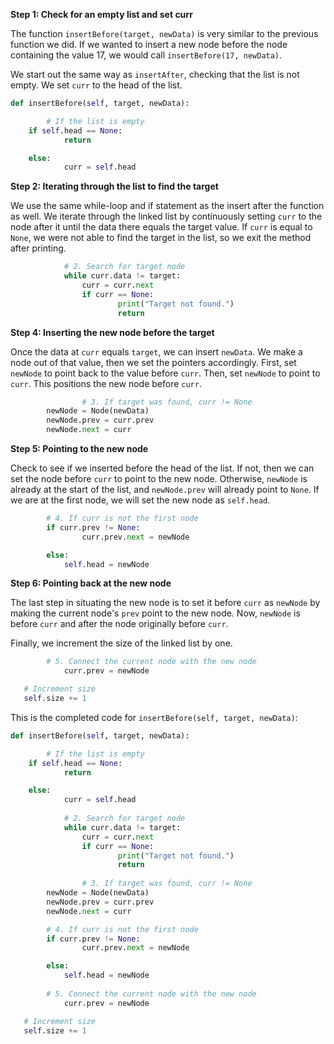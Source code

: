 <!--title={Inserting Items Before another Item - Explain}--> 

<!--badges={Algorithms:4,Python:2}-->

<!--concepts={Inserting Into a Linked List}-->

**Step 1: Check for an empty list and set curr**

The function `insertBefore(target, newData)` is very similar to the previous function we did. If we wanted to insert a new node before the node containing the value 17, we would call `insertBefore(17, newData)`.

We start out the same way as `insertAfter`, checking that the list is not empty. We set `curr` to the head of the list. 

```python
def insertBefore(self, target, newData):

		# If the list is empty
  	if self.head == None:
    		return

  	else:
    		curr = self.head
```

**Step 2: Iterating through the list to find the target**

We use the same while-loop and if statement as the insert after the function as well. We iterate through the linked list by continuously setting `curr` to the node after it until the data there equals the target value. If `curr` is equal to `None`, we were not able to find the target in the list, so we exit the method after printing. 

```python
    		# 2. Search for target node
    		while curr.data != target:
      			curr = curr.next
      			if curr == None:
        				print("Target not found.")
        				return
```

**Step 4: Inserting the new node before the target**

Once the data at `curr` equals `target`, we can insert `newData`. We make a node out of that value, then we set the pointers accordingly. First, set `newNode` to point back to the value before `curr`. Then, set `newNode` to point to `curr`. This positions the new node before `curr`. 

```python
				# 3. If target was found, curr != None
      	newNode = Node(newData)
      	newNode.prev = curr.prev
      	newNode.next = curr
```

**Step 5: Pointing to the new node**

Check to see if we inserted before the head of the list. If not, then we can set the node before `curr` to point to the new node. Otherwise, `newNode` is already at the start of the list, and `newNode.prev` will already point to `None`. If we are at the first node, we will set the new node as `self.head`.

```python
      	# 4. If curr is not the first node
      	if curr.prev != None:
        		curr.prev.next = newNode

        else:
          	self.head = newNode
```

**Step 6: Pointing back at the new node**

The last step in situating the new node is to set it before `curr` as `newNode` by making the current node's `prev` point to the new node. Now, `newNode` is before `curr` and after the node originally before `curr`.  

Finally, we increment the size of the linked list by one. 

```python
        # 5. Connect the current node with the new node
     		curr.prev = newNode

   # Increment size
   self.size += 1
```

This is the completed code for `insertBefore(self, target, newData)`:

```python
def insertBefore(self, target, newData):

		# If the list is empty
  	if self.head == None:
    		return

  	else:
    		curr = self.head
        
    		# 2. Search for target node
    		while curr.data != target:
      			curr = curr.next
      			if curr == None:
        				print("Target not found.")
        				return
              
				# 3. If target was found, curr != None
      	newNode = Node(newData)
      	newNode.prev = curr.prev
      	newNode.next = curr

      	# 4. If curr is not the first node
      	if curr.prev != None:
        		curr.prev.next = newNode

        else:
          	self.head = newNode
				
        # 5. Connect the current node with the new node
     		curr.prev = newNode

   # Increment size
   self.size += 1
```


